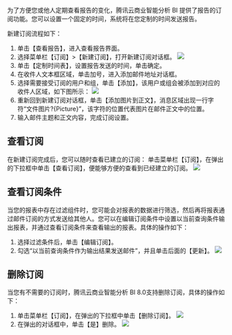 为了方便您或他人定期查看报告的变化，腾讯云商业智能分析 BI 提供了报告的订阅功能。您可以设置一个固定的时间，系统将在您定制的时间发送报告。

新建订阅流程如下：
1. 单击【查看报告】，进入查看报告界面。
2. 选择菜单栏【订阅】>【新建订阅】，打开新建订阅对话框。
![](https://main.qcloudimg.com/raw/05c89b61ab92134b090788cef53bf635.png)
3. 单击【定制时间表】，设置报告发送的时间，单击确定。
4. 在收件人文本框区域，单击加号，进入添加邮件地址对话框。
5. 选择需要接受订阅的用户和组，单击【添加】，该用户或组会被添加到对应的收件人区域，如下图所示：
![](https://main.qcloudimg.com/raw/5768b5aeb00919ec8f185c06879f4f66.png)
6. 重新回到新建订阅对话框，单击【添加图片到正文】，消息区域出现一行字符“文件图片?{Picture}”，该字符的位置代表图片在邮件正文中的位置。
7. 输入邮件主题和正文内容，完成订阅设置。

## 查看订阅
在新建订阅完成后，您可以随时查看已建立的订阅：
单击菜单栏【订阅】，在弹出的下拉框中单击【查看订阅】，便能够方便的查看到已经建立的订阅。
![](https://main.qcloudimg.com/raw/3c76663c8a4b9eac9f4c8184bb38a7a3.png)

## 查看订阅条件
当您的报表中存在过滤组件时，您可能会对报表的数据进行筛选，然后再将报表通过邮件订阅的方式发送给其他人。您可以在编辑订阅条件中设置以当前查询条件输出报表，并通过查看订阅条件来查看输出的报表。具体的操作如下：
1. 选择过滤条件后，单击【编辑订阅】。
2. 勾选“以当前查询条件作为输出结果发送邮件”，并且单击后面的【更新】。
![](https://main.qcloudimg.com/raw/5c9264917c519428b1fc89d8931c9a6a.png)

## 删除订阅
当您有不需要的订阅时，腾讯云商业智能分析 BI 8.0支持删除订阅，具体的操作如下：
1. 单击菜单栏【订阅】，在弹出的下拉框中单击【删除订阅】。
![](https://main.qcloudimg.com/raw/71c2552af07d045cecd9378652178108.jpg)
2. 在弹出的对话框中，单击【是】删除。
![](https://main.qcloudimg.com/raw/6fa619a65556f0353a20cec8261a139f.png)
